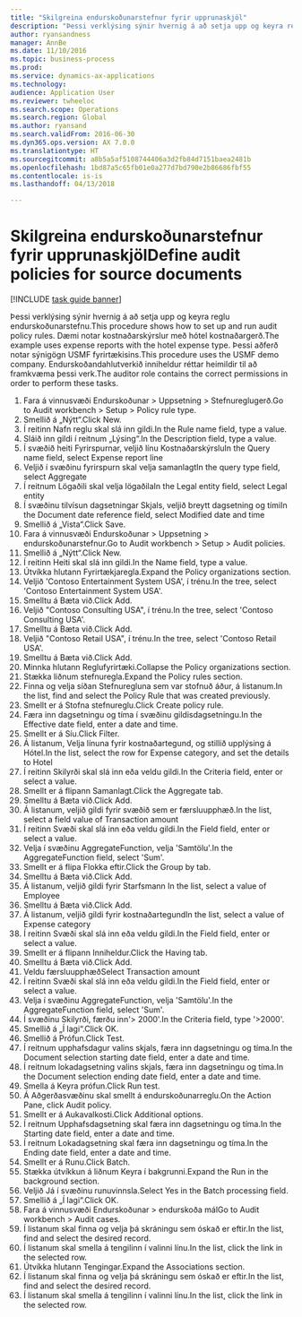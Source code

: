 ```yaml
--- 
title: "Skilgreina endurskoðunarstefnur fyrir upprunaskjöl"
description: "Þessi verklýsing sýnir hvernig á að setja upp og keyra reglu endurskoðunarstefnu."
author: ryansandness
manager: AnnBe
ms.date: 11/10/2016
ms.topic: business-process
ms.prod: 
ms.service: dynamics-ax-applications
ms.technology: 
audience: Application User
ms.reviewer: twheeloc
ms.search.scope: Operations
ms.search.region: Global
ms.author: ryansand
ms.search.validFrom: 2016-06-30
ms.dyn365.ops.version: AX 7.0.0
ms.translationtype: HT
ms.sourcegitcommit: a8b5a5af5108744406a3d2fb84d7151baea2481b
ms.openlocfilehash: 1bd87a5c65fb01e0a277d7bd790e2b86686fbf55
ms.contentlocale: is-is
ms.lasthandoff: 04/13/2018

---
```

# <a name="define-audit-policies-for-source-documents"></a><span data-ttu-id="dad95-103">Skilgreina endurskoðunarstefnur fyrir upprunaskjöl</span><span class="sxs-lookup"><span data-stu-id="dad95-103">Define audit policies for source documents</span></span>

[!INCLUDE [task guide banner](../../includes/task-guide-banner.md)]

<span data-ttu-id="dad95-104">Þessi verklýsing sýnir hvernig á að setja upp og keyra reglu endurskoðunarstefnu.</span><span class="sxs-lookup"><span data-stu-id="dad95-104">This procedure shows how to set up and run audit policy rules.</span></span> <span data-ttu-id="dad95-105">Dæmi notar kostnaðarskýrslur með hótel kostnaðargerð.</span><span class="sxs-lookup"><span data-stu-id="dad95-105">The example uses expense reports with the hotel expense type.</span></span> <span data-ttu-id="dad95-106">Þessi aðferð notar sýnigögn USMF fyrirtækisins.</span><span class="sxs-lookup"><span data-stu-id="dad95-106">This procedure uses the USMF demo company.</span></span> <span data-ttu-id="dad95-107">Endurskoðandahlutverkið inniheldur réttar heimildir til að framkvæma þessi verk.</span><span class="sxs-lookup"><span data-stu-id="dad95-107">The auditor role contains the correct permissions in order to perform these tasks.</span></span>

1. <span data-ttu-id="dad95-108">Fara á vinnusvæði Endurskoðunar > Uppsetning > Stefnureglugerð.</span><span class="sxs-lookup"><span data-stu-id="dad95-108">Go to Audit workbench > Setup > Policy rule type.</span></span>
2. <span data-ttu-id="dad95-109">Smellið á „Nýtt“.</span><span class="sxs-lookup"><span data-stu-id="dad95-109">Click New.</span></span>
3. <span data-ttu-id="dad95-110">Í reitinn Nafn reglu skal slá inn gildi.</span><span class="sxs-lookup"><span data-stu-id="dad95-110">In the Rule name field, type a value.</span></span>
4. <span data-ttu-id="dad95-111">Sláið inn gildi í reitnum „Lýsing“.</span><span class="sxs-lookup"><span data-stu-id="dad95-111">In the Description field, type a value.</span></span>
5. <span data-ttu-id="dad95-112">Í svæðið heiti Fyrirspurnar, veljið línu Kostnaðarskýrslu</span><span class="sxs-lookup"><span data-stu-id="dad95-112">In the Query name field, select Expense report line</span></span>
6. <span data-ttu-id="dad95-113">Veljið í svæðinu fyrirspurn skal velja samanlagt</span><span class="sxs-lookup"><span data-stu-id="dad95-113">In the query type field, select Aggregate</span></span>
7. <span data-ttu-id="dad95-114">Í reitnum Lögaðili skal velja lögaðila</span><span class="sxs-lookup"><span data-stu-id="dad95-114">In the Legal entity field, select Legal entity</span></span>
8. <span data-ttu-id="dad95-115">Í svæðinu tilvísun dagsetningar Skjals, veljið breytt dagsetning og tími</span><span class="sxs-lookup"><span data-stu-id="dad95-115">In the Document date reference field, select Modified date and time</span></span>
9. <span data-ttu-id="dad95-116">Smellið á „Vista“.</span><span class="sxs-lookup"><span data-stu-id="dad95-116">Click Save.</span></span>
10. <span data-ttu-id="dad95-117">Fara á vinnusvæði Endurskoðunar > Uppsetning > endurskoðunarstefnur.</span><span class="sxs-lookup"><span data-stu-id="dad95-117">Go to Audit workbench > Setup > Audit policies.</span></span>
11. <span data-ttu-id="dad95-118">Smellið á „Nýtt“.</span><span class="sxs-lookup"><span data-stu-id="dad95-118">Click New.</span></span>
12. <span data-ttu-id="dad95-119">Í reitinn Heiti skal slá inn gildi.</span><span class="sxs-lookup"><span data-stu-id="dad95-119">In the Name field, type a value.</span></span>
13. <span data-ttu-id="dad95-120">Útvíkka hlutann Fyrirtækjaregla.</span><span class="sxs-lookup"><span data-stu-id="dad95-120">Expand the Policy organizations section.</span></span>
14. <span data-ttu-id="dad95-121">Veljið 'Contoso Entertainment System USA', í trénu.</span><span class="sxs-lookup"><span data-stu-id="dad95-121">In the tree, select 'Contoso Entertainment System USA'.</span></span>
15. <span data-ttu-id="dad95-122">Smelltu á Bæta við.</span><span class="sxs-lookup"><span data-stu-id="dad95-122">Click Add.</span></span>
16. <span data-ttu-id="dad95-123">Veljið "Contoso Consulting USA", í trénu.</span><span class="sxs-lookup"><span data-stu-id="dad95-123">In the tree, select 'Contoso Consulting USA'.</span></span>
17. <span data-ttu-id="dad95-124">Smelltu á Bæta við.</span><span class="sxs-lookup"><span data-stu-id="dad95-124">Click Add.</span></span>
18. <span data-ttu-id="dad95-125">Veljið "Contoso Retail USA", í trénu.</span><span class="sxs-lookup"><span data-stu-id="dad95-125">In the tree, select 'Contoso Retail USA'.</span></span>
19. <span data-ttu-id="dad95-126">Smelltu á Bæta við.</span><span class="sxs-lookup"><span data-stu-id="dad95-126">Click Add.</span></span>
20. <span data-ttu-id="dad95-127">Minnka hlutann Reglufyrirtæki.</span><span class="sxs-lookup"><span data-stu-id="dad95-127">Collapse the Policy organizations section.</span></span>
21. <span data-ttu-id="dad95-128">Stækka liðnum stefnuregla.</span><span class="sxs-lookup"><span data-stu-id="dad95-128">Expand the Policy rules section.</span></span>
22. <span data-ttu-id="dad95-129">Finna og velja síðan Stefnuregluna sem var stofnuð áður, á listanum.</span><span class="sxs-lookup"><span data-stu-id="dad95-129">In the list, find and select the Policy Rule that was created previously.</span></span>
23. <span data-ttu-id="dad95-130">Smellt er á Stofna stefnureglu.</span><span class="sxs-lookup"><span data-stu-id="dad95-130">Click Create policy rule.</span></span>
24. <span data-ttu-id="dad95-131">Færa inn dagsetningu og tíma í svæðinu gildisdagsetningu.</span><span class="sxs-lookup"><span data-stu-id="dad95-131">In the Effective date field, enter a date and time.</span></span>
25. <span data-ttu-id="dad95-132">Smellt er á Síu.</span><span class="sxs-lookup"><span data-stu-id="dad95-132">Click Filter.</span></span>
26. <span data-ttu-id="dad95-133">Á listanum, Velja línuna fyrir kostnaðartegund, og stillið upplýsing á Hótel.</span><span class="sxs-lookup"><span data-stu-id="dad95-133">In the list, select the row for Expense category, and set the details to Hotel</span></span>
27. <span data-ttu-id="dad95-134">Í reitinn Skilyrði skal slá inn eða veldu gildi.</span><span class="sxs-lookup"><span data-stu-id="dad95-134">In the Criteria field, enter or select a value.</span></span>
28. <span data-ttu-id="dad95-135">Smellt er á flipann Samanlagt.</span><span class="sxs-lookup"><span data-stu-id="dad95-135">Click the Aggregate tab.</span></span>
29. <span data-ttu-id="dad95-136">Smelltu á Bæta við.</span><span class="sxs-lookup"><span data-stu-id="dad95-136">Click Add.</span></span>
30. <span data-ttu-id="dad95-137">Á listanum, veljið gildi fyrir svæðið sem er færsluupphæð.</span><span class="sxs-lookup"><span data-stu-id="dad95-137">In the list, select a field value of Transaction amount</span></span>
31. <span data-ttu-id="dad95-138">Í reitinn Svæði skal slá inn eða veldu gildi.</span><span class="sxs-lookup"><span data-stu-id="dad95-138">In the Field field, enter or select a value.</span></span>
32. <span data-ttu-id="dad95-139">Velja í svæðinu AggregateFunction, velja 'Samtölu'.</span><span class="sxs-lookup"><span data-stu-id="dad95-139">In the AggregateFunction field, select 'Sum'.</span></span>
33. <span data-ttu-id="dad95-140">Smellt er á flipa Flokka eftir.</span><span class="sxs-lookup"><span data-stu-id="dad95-140">Click the Group by tab.</span></span>
34. <span data-ttu-id="dad95-141">Smelltu á Bæta við.</span><span class="sxs-lookup"><span data-stu-id="dad95-141">Click Add.</span></span>
35. <span data-ttu-id="dad95-142">Á listanum, veljið gildi fyrir Starfsmann </span><span class="sxs-lookup"><span data-stu-id="dad95-142">In the list, select a value of Employee</span></span> 
36. <span data-ttu-id="dad95-143">Smelltu á Bæta við.</span><span class="sxs-lookup"><span data-stu-id="dad95-143">Click Add.</span></span>
37. <span data-ttu-id="dad95-144">Á listanum, veljið gildi fyrir kostnaðartegund</span><span class="sxs-lookup"><span data-stu-id="dad95-144">In the list, select a value of Expense category</span></span>
38. <span data-ttu-id="dad95-145">Í reitinn Svæði skal slá inn eða veldu gildi.</span><span class="sxs-lookup"><span data-stu-id="dad95-145">In the Field field, enter or select a value.</span></span>
39. <span data-ttu-id="dad95-146">Smellt er á flipann Inniheldur.</span><span class="sxs-lookup"><span data-stu-id="dad95-146">Click the Having tab.</span></span>
40. <span data-ttu-id="dad95-147">Smelltu á Bæta við.</span><span class="sxs-lookup"><span data-stu-id="dad95-147">Click Add.</span></span>
41. <span data-ttu-id="dad95-148">Veldu færsluupphæð</span><span class="sxs-lookup"><span data-stu-id="dad95-148">Select Transaction amount</span></span>
42. <span data-ttu-id="dad95-149">Í reitinn Svæði skal slá inn eða veldu gildi.</span><span class="sxs-lookup"><span data-stu-id="dad95-149">In the Field field, enter or select a value.</span></span>
43. <span data-ttu-id="dad95-150">Velja í svæðinu AggregateFunction, velja 'Samtölu'.</span><span class="sxs-lookup"><span data-stu-id="dad95-150">In the AggregateFunction field, select 'Sum'.</span></span>
44. <span data-ttu-id="dad95-151">Í svæðinu Skilyrði, færðu inn'> 2000'.</span><span class="sxs-lookup"><span data-stu-id="dad95-151">In the Criteria field, type '>2000'.</span></span>
45. <span data-ttu-id="dad95-152">Smellið á „Í lagi“.</span><span class="sxs-lookup"><span data-stu-id="dad95-152">Click OK.</span></span>
46. <span data-ttu-id="dad95-153">Smellið á Prófun.</span><span class="sxs-lookup"><span data-stu-id="dad95-153">Click Test.</span></span>
47. <span data-ttu-id="dad95-154">Í reitnum upphafsdagur valins skjals, færa inn dagsetningu og tíma.</span><span class="sxs-lookup"><span data-stu-id="dad95-154">In the Document selection starting date field, enter a date and time.</span></span>
48. <span data-ttu-id="dad95-155">Í reitnum lokadagsetning valins skjals, færa inn dagsetningu og tíma.</span><span class="sxs-lookup"><span data-stu-id="dad95-155">In the Document selection ending date field, enter a date and time.</span></span>
49. <span data-ttu-id="dad95-156">Smella á Keyra prófun.</span><span class="sxs-lookup"><span data-stu-id="dad95-156">Click Run test.</span></span>
50. <span data-ttu-id="dad95-157">Á Aðgerðasvæðinu skal smellt á endurskoðunarreglu.</span><span class="sxs-lookup"><span data-stu-id="dad95-157">On the Action Pane, click Audit policy.</span></span>
51. <span data-ttu-id="dad95-158">Smellt er á Aukavalkosti.</span><span class="sxs-lookup"><span data-stu-id="dad95-158">Click Additional options.</span></span>
52. <span data-ttu-id="dad95-159">Í reitnum Upphafsdagsetning skal færa inn dagsetningu og tíma.</span><span class="sxs-lookup"><span data-stu-id="dad95-159">In the Starting date field, enter a date and time.</span></span>
53. <span data-ttu-id="dad95-160">Í reitnum Lokadagsetning skal færa inn dagsetningu og tíma.</span><span class="sxs-lookup"><span data-stu-id="dad95-160">In the Ending date field, enter a date and time.</span></span>
54. <span data-ttu-id="dad95-161">Smellt er á Runu.</span><span class="sxs-lookup"><span data-stu-id="dad95-161">Click Batch.</span></span>
55. <span data-ttu-id="dad95-162">Stækka útvíkkun á liðnum Keyra í bakgrunni.</span><span class="sxs-lookup"><span data-stu-id="dad95-162">Expand the Run in the background section.</span></span>
56. <span data-ttu-id="dad95-163">Veljið Já í svæðinu runuvinnsla.</span><span class="sxs-lookup"><span data-stu-id="dad95-163">Select Yes in the Batch processing field.</span></span>
57. <span data-ttu-id="dad95-164">Smellið á „Í lagi“.</span><span class="sxs-lookup"><span data-stu-id="dad95-164">Click OK.</span></span>
58. <span data-ttu-id="dad95-165">Fara á vinnusvæði Endurskoðunar > endurskoða mál</span><span class="sxs-lookup"><span data-stu-id="dad95-165">Go to Audit workbench > Audit cases.</span></span>
59. <span data-ttu-id="dad95-166">Í listanum skal finna og velja þá skráningu sem óskað er eftir.</span><span class="sxs-lookup"><span data-stu-id="dad95-166">In the list, find and select the desired record.</span></span>
60. <span data-ttu-id="dad95-167">Í listanum skal smella á tengilinn í valinni línu.</span><span class="sxs-lookup"><span data-stu-id="dad95-167">In the list, click the link in the selected row.</span></span>
61. <span data-ttu-id="dad95-168">Útvíkka hlutann Tengingar.</span><span class="sxs-lookup"><span data-stu-id="dad95-168">Expand the Associations section.</span></span>
62. <span data-ttu-id="dad95-169">Í listanum skal finna og velja þá skráningu sem óskað er eftir.</span><span class="sxs-lookup"><span data-stu-id="dad95-169">In the list, find and select the desired record.</span></span>
63. <span data-ttu-id="dad95-170">Í listanum skal smella á tengilinn í valinni línu.</span><span class="sxs-lookup"><span data-stu-id="dad95-170">In the list, click the link in the selected row.</span></span>


